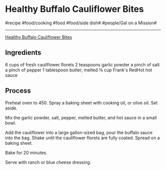 # Healthy Buffalo Cauliflower Bites
#recipe #food/cooking #food #food/side dish# #people/Gal on a Mission#
- - - -
[Healthy Buffalo Cauliflower Bites](https://www.galonamission.com/healthy-buffalo-cauliflower-bites/)

## Ingredients
6 cups of fresh cauliflower florets
2 teaspoons garlic powder
a pinch of salt
a pinch of pepper
1 tablespoon butter, melted
¾ cup Frank's RedHot hot sauce

## Process
Preheat oven to 450. Spray a baking sheet with cooking oil, or olive oil. Set aside.

Mix the garlic powder, salt, pepper, melted butter, and hot sauce in a small bowl.

Add the cauliflower into a large gallon-sized bag, pour the buffalo sauce into the bag. Shake until the cauliflower florets are fully coated. Spread on a baking sheet.

Bake for 20 minutes.

Serve with ranch or blue cheese dressing.